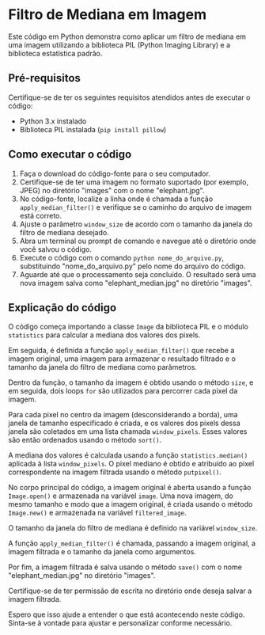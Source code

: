 # Filtro de Mediana em Imagem

Este código em Python demonstra como aplicar um filtro de mediana em uma imagem utilizando a biblioteca PIL (Python Imaging Library) e a biblioteca estatística padrão.

## Pré-requisitos

Certifique-se de ter os seguintes requisitos atendidos antes de executar o código:

* Python 3.x instalado
* Biblioteca PIL instalada (`pip install pillow`)

## Como executar o código

1. Faça o download do código-fonte para o seu computador.
2. Certifique-se de ter uma imagem no formato suportado (por exemplo, JPEG) no diretório "images" com o nome "elephant.jpg".
3. No código-fonte, localize a linha onde é chamada a função `apply_median_filter()` e verifique se o caminho do arquivo de imagem está correto.
4. Ajuste o parâmetro `window_size` de acordo com o tamanho da janela do filtro de mediana desejado.
5. Abra um terminal ou prompt de comando e navegue até o diretório onde você salvou o código.
6. Execute o código com o comando `python nome_do_arquivo.py`, substituindo "nome_do_arquivo.py" pelo nome do arquivo do código.
7. Aguarde até que o processamento seja concluído. O resultado será uma nova imagem salva como "elephant_median.jpg" no diretório "images".

## Explicação do código

O código começa importando a classe `Image` da biblioteca PIL e o módulo `statistics` para calcular a mediana dos valores dos pixels.

Em seguida, é definida a função `apply_median_filter()` que recebe a imagem original, uma imagem para armazenar o resultado filtrado e o tamanho da janela do filtro de mediana como parâmetros.

Dentro da função, o tamanho da imagem é obtido usando o método `size`, e em seguida, dois loops `for` são utilizados para percorrer cada pixel da imagem.

Para cada pixel no centro da imagem (desconsiderando a borda), uma janela de tamanho especificado é criada, e os valores dos pixels dessa janela são coletados em uma lista chamada `window_pixels`. Esses valores são então ordenados usando o método `sort()`.

A mediana dos valores é calculada usando a função `statistics.median()` aplicada à lista `window_pixels`. O pixel mediano é obtido e atribuído ao pixel correspondente na imagem filtrada usando o método `putpixel()`.

No corpo principal do código, a imagem original é aberta usando a função `Image.open()` e armazenada na variável `image`. Uma nova imagem, do mesmo tamanho e modo que a imagem original, é criada usando o método `Image.new()` e armazenada na variável `filtered_image`.

O tamanho da janela do filtro de mediana é definido na variável `window_size`.

A função `apply_median_filter()` é chamada, passando a imagem original, a imagem filtrada e o tamanho da janela como argumentos.

Por fim, a imagem filtrada é salva usando o método `save()` com o nome "elephant_median.jpg" no diretório "images".

Certifique-se de ter permissão de escrita no diretório onde deseja salvar a imagem filtrada.

Espero que isso ajude a entender o que está acontecendo neste código. Sinta-se à vontade para ajustar e personalizar conforme necessário.
